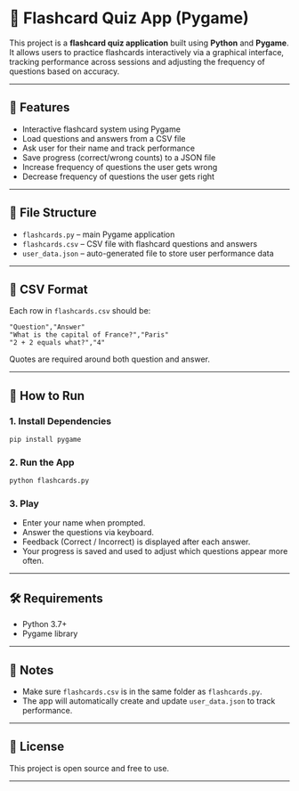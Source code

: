 # 🧠 Flashcard Quiz App (Pygame)

This project is a **flashcard quiz application** built using **Python** and **Pygame**. It allows users to practice flashcards interactively via a graphical interface, tracking performance across sessions and adjusting the frequency of questions based on accuracy.

---

## 🚀 Features

- Interactive flashcard system using Pygame
- Load questions and answers from a CSV file
- Ask user for their name and track performance
- Save progress (correct/wrong counts) to a JSON file
- Increase frequency of questions the user gets wrong
- Decrease frequency of questions the user gets right

---

## 📁 File Structure

- `flashcards.py` – main Pygame application
- `flashcards.csv` – CSV file with flashcard questions and answers
- `user_data.json` – auto-generated file to store user performance data

---

## 📝 CSV Format

Each row in `flashcards.csv` should be:

```
"Question","Answer"
"What is the capital of France?","Paris"
"2 + 2 equals what?","4"
```

Quotes are required around both question and answer.

---

## 💾 How to Run

### 1. Install Dependencies

```bash
pip install pygame
```

### 2. Run the App

```bash
python flashcards.py
```

### 3. Play

- Enter your name when prompted.
- Answer the questions via keyboard.
- Feedback (Correct / Incorrect) is displayed after each answer.
- Your progress is saved and used to adjust which questions appear more often.

---

## 🛠 Requirements

- Python 3.7+
- Pygame library

---

## 📌 Notes

- Make sure `flashcards.csv` is in the same folder as `flashcards.py`.
- The app will automatically create and update `user_data.json` to track performance.

---

## 📃 License

This project is open source and free to use.

---